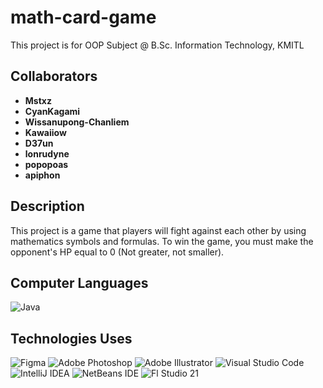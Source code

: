 # math-card-game
This project is for OOP Subject @ B.Sc. Information Technology, KMITL

## Collaborators

- **Mstxz**
- **CyanKagami**
- **Wissanupong-Chanliem**
- **Kawaiiow**
- **D37un**
- **lonrudyne**
- **popopoas**
- **apiphon**

## Description

This project is a game that players will fight against each other by using mathematics symbols and formulas. To win the game, you must make the opponent's HP equal to 0 (Not greater, not smaller).

## Computer Languages
![Java](https://img.shields.io/badge/java-%23ED8B00.svg?style=for-the-badge&logo=openjdk&logoColor=white)

## Technologies Uses
![Figma](https://img.shields.io/badge/figma-%23F24E1E.svg?style=for-the-badge&logo=figma&logoColor=white)
![Adobe Photoshop](https://img.shields.io/badge/adobe%20photoshop-%2331A8FF.svg?style=for-the-badge&logo=adobe%20photoshop&logoColor=white)
![Adobe Illustrator](https://img.shields.io/badge/adobe%20illustrator-%23FF9A00.svg?style=for-the-badge&logo=adobe%20illustrator&logoColor=white)
![Visual Studio Code](https://img.shields.io/badge/Visual%20Studio%20Code-0078d7.svg?style=for-the-badge&logo=visual-studio-code&logoColor=white)
![IntelliJ IDEA](https://img.shields.io/badge/IntelliJIDEA-000000.svg?style=for-the-badge&logo=intellij-idea&logoColor=white)
![NetBeans IDE](https://img.shields.io/badge/NetBeansIDE-1B6AC6.svg?style=for-the-badge&logo=apache-netbeans-ide&logoColor=white)
![Fl Studio 21](https://img.shields.io/badge/fl%20studio%2021-1B6AC6?style=for-the-badge&color=orange)

